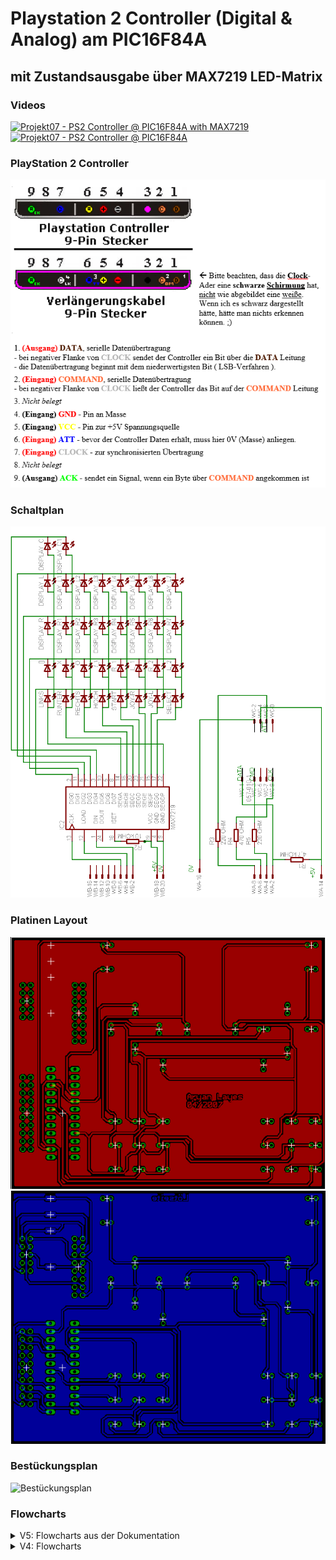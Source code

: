 # Playstation 2 Controller (Digital & Analog) am PIC16F84A 
## mit Zustandsausgabe über MAX7219 LED-Matrix 

### Videos
[![Projekt07 - PS2 Controller @ PIC16F84A with MAX7219](https://img.youtube.com/vi/H5jBCrzZ8P4/0.jpg)](https://www.youtube.com/embed/H5jBCrzZ8P4?mute=1;autoplay=1)
[![Projekt07 - PS2 Controller @ PIC16F84A](https://img.youtube.com/vi/TfXMUS_N8tY/0.jpg)](https://www.youtube.com/embed/TfXMUS_N8tY?mute=1;autoplay=1)

### PlayStation 2 Controller
   ![PlayStation 2 Controller pin-out](/assets/ps2-pinout.PNG)

### Schaltplan
   ![Schaltplan](/assets/schaltplan.png)

### Platinen Layout
   ![Layout Top](/assets/board_layout_top.png)
   ![Layout Bottom](/assets/board_layout_bottom.png)

### Bestückungsplan
   ![Bestückungsplan](/assets/bestückungsplan.png)



### Flowcharts
<details> 
  <summary>V5: Flowcharts aus der Dokumentation </summary>
   <p>
    <img src="/Flowcharts/vDoku/1main.jpg" alt=""> 
    <img src="/Flowcharts/vDoku/UP_PSC_sende_tabelle.jpg" alt=""> 
    <img src="/Flowcharts/vDoku/UP_MAX_sende_tabelle.jpg" alt=""> 
    <img src="/Flowcharts/vDoku/UP_Display.jpg" alt=""> 
   ![Tux, the Linux mascot](/Flowcharts/vDoku/1main.jpg)
    ![Tux, the Linux mascot](/Flowcharts/vDoku/UP_PSC_sende_tabelle.jpg)
    ![Tux, the Linux mascot](/Flowcharts/vDoku/UP_MAX_sende_tabelle.jpg)
    ![Tux, the Linux mascot](/Flowcharts/vDoku/UP_Display.jpg)
    </p>
</details>

<details> 
  <summary>V4: Flowcharts </summary>
   <p>
    <img src="/Flowcharts/v41/1main.jpg" alt=""> 
    <img src="/Flowcharts/v41/2Start.jpg" alt=""> 
    <img src="/Flowcharts/v41/3Get_Type.jpg" alt=""> 
    <img src="/Flowcharts/v41/3Get_Type.jpg" alt=""> 
    <img src="/Flowcharts/v41/4Get_Status.jpg" alt=""> 
    <img src="/Flowcharts/v41/5Get_L_btns.jpg" alt=""> 
    <img src="/Flowcharts/v41/6Get_R_btns.jpg" alt=""> 
    <img src="/Flowcharts/v41/7Get_R_Joy_x.jpg" alt=""> 
    <img src="/Flowcharts/v41/8Get_R_Joy_y.jpg" alt=""> 
    <img src="/Flowcharts/v41/9Get_L_Joy_x.jpg" alt=""> 
    <img src="/Flowcharts/v41/10Get_L_Joy_y.jpg" alt=""> 
    ![Tux, the Linux mascot](/Flowcharts/v41/1main.jpg)
    ![Tux, the Linux mascot](/Flowcharts/v41/2Start.jpg)
    ![Tux, the Linux mascot](/Flowcharts/v41/3Get_Type.jpg)
    ![Tux, the Linux mascot](/Flowcharts/v41/4Get_Status.jpg)
    ![Tux, the Linux mascot](/Flowcharts/v41/5Get_L_btns.jpg)
    ![Tux, the Linux mascot](/Flowcharts/v41/6Get_R_btns.jpg)
    ![Tux, the Linux mascot](/Flowcharts/v41/7Get_R_Joy_x.jpg)
    ![Tux, the Linux mascot](/Flowcharts/v41/8Get_R_Joy_y.jpg)
    ![Tux, the Linux mascot](/Flowcharts/v41/9Get_L_Joy_x.jpg)
    ![Tux, the Linux mascot](/Flowcharts/v41/10Get_L_Joy_y.jpg)
    </p>
</details>

